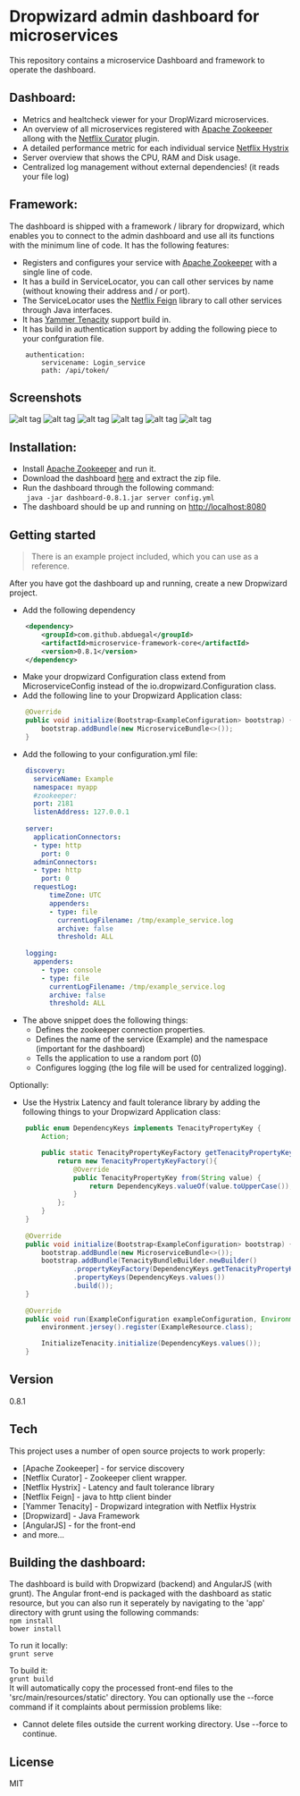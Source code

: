 Dropwizard admin dashboard for microservices
=========

This repository contains a microservice Dashboard and framework to operate the dashboard. 

Dashboard:
----

  - Metrics and healtcheck viewer for your DropWizard microservices.
  - An overview of all microservices registered with [Apache Zookeeper](http://zookeeper.apache.org/) allong with the [Netflix Curator](https://github.com/Netflix/curator) plugin.
  - A detailed performance metric for each individual service [Netflix Hystrix](https://github.com/Netflix/Hystrix)
  - Server overview that shows the CPU, RAM and Disk usage.
  - Centralized log management without external dependencies! (it reads your file log)

Framework:
----
The dashboard is shipped with a framework / library for dropwizard, which enables you to connect to the admin dashboard and use all its functions with the minimum line of code. It has the following features:

  - Registers and configures your service with [Apache Zookeeper](http://zookeeper.apache.org/) with a single line of code. 
  - It has a build in ServiceLocator, you can call other services by name (without knowing their address and / or port).
  - The ServiceLocator uses the [Netflix Feign](https://github.com/Netflix/feign) library to call other services through Java interfaces.
  - It has [Yammer Tenacity](https://github.com/yammer/tenacity) support build in.
  - It has build in authentication support by adding the following piece to your confguration file.    
 
```        
    authentication:
        servicename: Login_service
        path: /api/token/  
```  
Screenshots
----
![alt tag](https://raw.githubusercontent.com/abduegal/Microservice_admin_dashboard/master/screenshots/large1.png)
![alt tag](https://raw.githubusercontent.com/abduegal/Microservice_admin_dashboard/master/screenshots/large2.png)
![alt tag](https://raw.githubusercontent.com/abduegal/Microservice_admin_dashboard/master/screenshots/large3.png)
![alt tag](https://raw.githubusercontent.com/abduegal/Microservice_admin_dashboard/master/screenshots/large4.png)
![alt tag](https://raw.githubusercontent.com/abduegal/Microservice_admin_dashboard/master/screenshots/large5.png)
![alt tag](https://raw.githubusercontent.com/abduegal/Microservice_admin_dashboard/master/screenshots/large6.png)


Installation:
----
- Install  [Apache Zookeeper](http://zookeeper.apache.org/) and run it.
- Download the dashboard [here](https://github.com/abduegal/Microservice_admin_dashboard/raw/master/dashboard-release-0.8.1.zip) and extract the zip file.
- Run the dashboard through the following command:  
``` java -jar dashboard-0.8.1.jar server config.yml```
- The dashboard should be up and running on [http://localhost:8080](http://localhost:8080)

Getting started
----

> There is an example project included, which you can use as a reference.  

After you have got the dashboard up and running, create a new Dropwizard project.

- Add the following dependency
```xml
    <dependency>
        <groupId>com.github.abduegal</groupId>
        <artifactId>microservice-framework-core</artifactId>
        <version>0.8.1</version>
    </dependency>
```
- Make your dropwizard Configuration class extend from MicroserviceConfig instead of the io.dropwizard.Configuration class.
- Add the following line to your Dropwizard Application class: 

```java    
    @Override
    public void initialize(Bootstrap<ExampleConfiguration> bootstrap) {
        bootstrap.addBundle(new MicroserviceBundle<>());
    }
```    
      
- Add the following to your configuration.yml file:

```yml       
    discovery:
      serviceName: Example
      namespace: myapp
      #zookeeper:
      port: 2181
      listenAddress: 127.0.0.1
       
    server:
      applicationConnectors:
      - type: http
        port: 0                          
      adminConnectors:
      - type: http
        port: 0
      requestLog:
          timeZone: UTC
          appenders:
          - type: file
            currentLogFilename: /tmp/example_service.log
            archive: false
            threshold: ALL
      
    logging:
      appenders:
        - type: console
        - type: file
          currentLogFilename: /tmp/example_service.log
          archive: false
          threshold: ALL
```          
- The above snippet does the following things:
  - Defines the zookeeper connection properties.
  - Defines the name of the service (Example) and the namespace (important for the dashboard)
  - Tells the application to use a random port (0)
  - Configures logging (the log file will be used for centralized logging).

Optionally:
- Use the Hystrix Latency and fault tolerance library by adding the following things to your Dropwizard Application class:

```java      
    public enum DependencyKeys implements TenacityPropertyKey {
        Action;

        public static TenacityPropertyKeyFactory getTenacityPropertyKeyFactory() {
            return new TenacityPropertyKeyFactory(){
                @Override
                public TenacityPropertyKey from(String value) {
                    return DependencyKeys.valueOf(value.toUpperCase());
                }
            };
        }
    }
     
    @Override
    public void initialize(Bootstrap<ExampleConfiguration> bootstrap) {
        bootstrap.addBundle(new MicroserviceBundle<>());
        bootstrap.addBundle(TenacityBundleBuilder.newBuilder()
                .propertyKeyFactory(DependencyKeys.getTenacityPropertyKeyFactory())
                .propertyKeys(DependencyKeys.values())
                .build());
    }
     
    @Override
    public void run(ExampleConfiguration exampleConfiguration, Environment environment) throws Exception {
        environment.jersey().register(ExampleResource.class);

        InitializeTenacity.initialize(DependencyKeys.values());
    }
```

Version
----

0.8.1

Tech
-----------

This project uses a number of open source projects to work properly:

* [Apache Zookeeper] - for service discovery
* [Netflix Curator] - Zookeeper client wrapper.
* [Netflix Hystrix] - Latency and fault tolerance library
* [Netflix Feign] - java to http client binder
* [Yammer Tenacity] - Dropwizard integration with Netflix Hystrix
* [Dropwizard] - Java Framework
* [AngularJS] - for the front-end
* and more...         

Building the dashboard:
----

The dashboard is build with Dropwizard (backend) and AngularJS (with grunt). The Angular front-end is packaged with
the dashboard as static resource, but you can also run it seperately by navigating to the 'app' directory with grunt
using the following commands:  
```npm install  ```  
```bower install```  

To run it locally:  
```grunt serve```  

To build it:  
```grunt build```  
It will automatically copy the processed front-end files to the 'src/main/resources/static' directory. You can
optionally use the --force command if it complaints about permission problems like:
 - Cannot delete files outside the current working directory. Use --force to continue.

License
----

MIT
